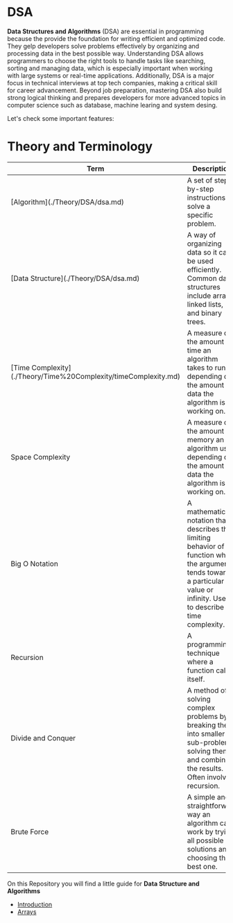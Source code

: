 # DSA

**Data Structures and Algorithms** (DSA) are essential in programming because the provide the foundation for writing efficient and optimized code. They gelp developers solve problems effectively by organizing and processing data in the best possible way. Understanding DSA allows programmers to choose the right tools to handle tasks like searching, sorting and managing data, which is especially important when working with large systems or real-time applications. Additionally, DSA is a major focus in technical interviews at top tech companies, making a critical skill for career advancement. Beyond job preparation, mastering DSA also build strong logical thinking and prepares developers for more advanced topics in computer science such as database, machine learing and system desing.

Let's check some important features:

# Theory and Terminology

<table>
  <thead>
    <tr>
      <th>Term</th>
      <th>Description</th>
    </tr>
  </thead>
  <tbody>
    <tr>
      <td>[Algorithm](./Theory/DSA/dsa.md)</td>
      <td>A set of step-by-step instructions to solve a specific problem.</td>
    </tr>
    <tr>
      <td>[Data Structure](./Theory/DSA/dsa.md)</td>
      <td>A way of organizing data so it can be used efficiently. Common data structures include arrays, linked lists, and binary trees.</td>
    </tr>
    <tr>
      <td>[Time Complexity](./Theory/Time%20Complexity/timeComplexity.md)</td>
      <td>A measure of the amount of time an algorithm takes to run, depending on the amount of data the algorithm is working on.</td>
    </tr>
    <tr>
      <td>Space Complexity</td>
      <td>A measure of the amount of memory an algorithm uses, depending on the amount of data the algorithm is working on.</td>
    </tr>
    <tr>
      <td>Big O Notation</td>
      <td>A mathematical notation that describes the limiting behavior of a function when the argument tends towards a particular value or infinity. Used to describe time complexity.</td>
    </tr>
    <tr>
      <td>Recursion</td>
      <td>A programming technique where a function calls itself.</td>
    </tr>
    <tr>
      <td>Divide and Conquer</td>
      <td>A method of solving complex problems by breaking them into smaller sub-problems, solving them, and combining the results. Often involves recursion.</td>
    </tr>
    <tr>
      <td>Brute Force</td>
      <td>A simple and straightforward way an algorithm can work by trying all possible solutions and choosing the best one.</td>
    </tr>
  </tbody>
</table>

On this Repository you will find a little guide for **Data Structure and Algorithms**

- [Introduction](./Theory/DSA/dsa.md)
- [Arrays](./Theory/Arrays/arrays.md)
